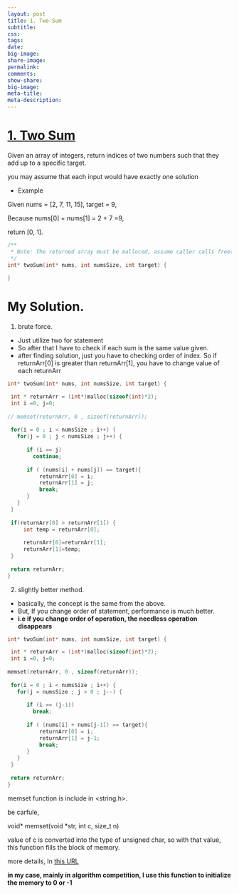```yaml
---
layout: post
title: 1. Two Sum
subtitle:
css:
tags:
date:
big-image:
share-image:
permalink:
comments:
show-share:
big-image:
meta-title:
meta-description:
---
```

 
# [1. Two Sum](https://leetcode.com/problems/two-sum/)
 
Given an array of integers, return indices of two numbers such that they add up to a specific target. 
 
you may assume that each input would have exactly one solution  

 - Example
 
  Given nums = [2, 7, 11, 15], target = 9, 
  
  Because nums[0] + nums[1] = 2 + 7 =9, 
  
  return [0, 1].

```c
/**
 * Note: The returned array must be malloced, assume caller calls free().
 */
int* twoSum(int* nums, int numsSize, int target) {
    
}
```

# My Solution. 

 1. brute force.
 
  - Just utilize two for statement 
  - So after that I have to check if each sum is the same value given.
  - after finding solution, just you have to checking order of index. 
   So if returnArr[0] is greater than  returnArr[1], you have to change value of each returnArr 
 
```c
int* twoSum(int* nums, int numsSize, int target) {

 int * returnArr = (int*)malloc(sizeof(int)*2);
 int i =0, j=0;
 
// memset(returnArr, 0 , sizeof(returnArr)); 
 
 for(i = 0 ; i < numsSize ; i++) {
   for(j = 0 ; j < numsSize ; j++) {
   
      if (i == j)
        continue; 
      
      if ( (nums[i] + nums[j]) == target){
          returnArr[0] = i;
          returnArr[1] = j;
          break;
      }
   }
 }
 
 if(returnArr[0] > returnArr[1]) {
     int temp = returnArr[0];
     
     returnArr[0]=returnArr[1];
     returnArr[1]=temp;
 }
  
 return returnArr;
}  
```

 2. slightly better method. 
 
  - basically, the concept is the same from the above. 
  - But, If you change order of statement, performance is much better.
  - **i.e if you change order of operation, the needless operation disappears**
  

```c
int* twoSum(int* nums, int numsSize, int target) {

 int * returnArr = (int*)malloc(sizeof(int)*2);
 int i =0, j=0;
 
memset(returnArr, 0 , sizeof(returnArr)); 
 
 for(i = 0 ; i < numsSize ; i++) {
   for(j = numsSize ; j > 0 ; j--) {
   
      if (i == (j-1))
        break; 
      
      if ( (nums[i] + nums[j-1]) == target){
          returnArr[0] = i;
          returnArr[1] = j-1;
          break;
      }
   }
 }
   
 return returnArr;
}  
```  
   memset function is include in <string.h>.
   
   be carfule, 
   
   void* memset(void *str, int c, size_t n) 
   
   value of c is converted into the type of unsigned char, so with that value, this function fills the block of memory.
   
   more details, In [this URL](https://www.tutorialspoint.com/c_standard_library/c_function_memset.htm)
   
   **in my case, mainly in algorithm competition, I use this function to initialize the memory to 0 or -1**
   
